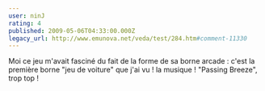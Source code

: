 ```yaml
---
user: ninJ
rating: 4
published: 2009-05-06T04:33:00.000Z
legacy_url: http://www.emunova.net/veda/test/284.htm#comment-11330
---
```

Moi ce jeu m'avait fasciné du fait de la forme de sa borne arcade : c'est la première borne "jeu de voiture" que j'ai vu ! la musique ! "Passing Breeze", trop top !